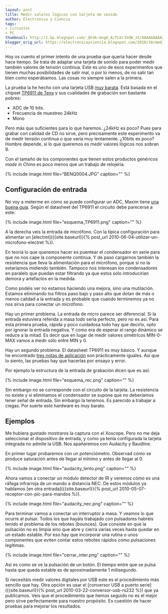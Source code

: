 ```yaml
---
layout: post
title: Medir valores lógicos con tarjeta de sonido
author: Electrónica y Ciencia
tags:
- circuitos
- PC
thumbnail: http://1.bp.blogspot.com/_QF4k-mng6_A/TL6rJVdW_JI/AAAAAAAAAZg/5oAWW8oSxF0/s72-c/BENQ0004.JPG
blogger_orig_url: https://electronicayciencia.blogspot.com/2010/10/medir-valores-logicos-con-tarjeta-de.html
---
```


Hoy os cuento el primer intento de una prueba que quería hacer desde hace tiempo. Se trata de adaptar una tarjeta de sonido para poder medir también valores de tensión continua. Este es uno de esos experimentos que tienen muchas posibilidades de salir mal, o por lo menos, de no salir tan bien como esperábamos. Las cosas no siempre salen a la primera.

La prueba la he hecho con una tarjeta USB [muy barata](http://www.dealextreme.com/details.dx/sku.22475). Está basada en el chipset [TP6911 de Tenx](http://www.tenx.com.tw/Files/Doc/266/DS-TP6911_V10.pdf) y sus cualidades de grabación son bastante pobres:

- ADC de 10 bits.
- Frecuencia de muestreo 24kHz
- Mono

Pero más que suficientes para lo que haremos. ¿24kHz es poco? Pues para grabar con calidad de CD no sirve, pero precisamente este experimento va de medir tensión continua o que varía muy lentamente. ¿10bits es poco? Hombre depende, si lo que queremos es medir valores lógicos nos sobran 9.

Con el tamaño de los componentes que tienen estos productos genéricos *made in China* es poco menos que un trabajo de relojería.

{% include image.html file="BENQ0004.JPG" caption="" %}

## Configuración de entrada

No voy a meterme en cómo se puede configurar un ADC, Maxim tiene [una buena guía](http://www.maxim-ic.com/app-notes/index.mvp/id/1108). Según el datasheet del TP6911 el circuito debe parecerse a este:

{% include image.html file="esquema_TP6911.png" caption="" %}

A la derecha veis la entrada de micrófono. Con la típica configuración para alimentar un [electret]({{site.baseurl}}{% post_url 2010-06-04-utilizar-un-microfono-electret %}).

En teoría lo que queremos hacer es puentear el condensador en serie para que no nos cape la componente continua. Y de paso cargarnos también la resistencia que lleva la alimentación para el micrófono, porque si no la estaríamos midiendo también. Tampoco nos interesan los condensadores en paralelo que puedan estar filtrando ya que estos sólo introducirían demora y artefactos en la medida.

Como podéis ver no estamos haciendo una mejora, sino una mutilación. Estamos eliminando los filtros paso bajo y paso alto que dotan de más o menos calidad a la entrada y es probable que cuando terminemos ya no nos sirva para conectar un micrófono.

Hay un primer problema. La entrada de micro parece ser diferencial. Si la entrada estuviera referida a masa todo sería perfecto, pero no es así. Para esta primera prueba, rápida y poco cuidadosa todo hay que decirlo, opto por ignorar la entrada negativa. Y como era de esperar el rango dinámico se reduce a la mitad. Es decir que en lugar de medir valores simétricos MIN-0-MAX vamos a medir sólo entre MIN y 0.

Hay un segundo problema. El datasheet TP6911 es muy básico. Y aunque he encontrado [tres notas de aplicación](http://www.iamnota.net/hw:tp6911) son prácticamente iguales. Así que lo siento, las pruebas hay que hacerlas por ensayo y error.

Por ejemplo la estructura de la entrada de grabación dicen que es así:

{% include image.html file="esquema_rec.png" caption="" %}

Sin embargo no se corresponde con el circuito de la tarjeta. La resistencia no existe y si eliminamos el condensador se supone que no deberíamos tener señal de entrada. Sin embargo la tenemos. Es parecido a trabajar a ciegas. Por suerte este hardware es muy barato.

## Ejemplos

Me hubiera gustado mostraros la captura con el Xoscope. Pero no me deja seleccionar el dispositivo de entrada, y como ya tenía configurada la tarjeta integrada no admite la USB. Nos apañaremos con Audacity y Baudline.

En primer lugar probaremos con un potenciómetro. Observad cómo se produce saturación antes de llegar al mínimo y antes de llegar al 0.

{% include image.html file="audacity_lento.png" caption="" %}

Ahora vamos a conectar un módulo detector de IR y veremos cómo es una ráfaga infrarroja de un mando a distancia NEC. De estos módulos ya hablamos [en otra entrada]({{site.baseurl}}{% post_url 2010-05-07-receptor-con-pic-para-mandos %}).

{% include image.html file="audacity_nec.png" caption="" %}

Para terminar vamos a conectar un interruptor a masa. Y veamos lo que ocurre al pulsar. Todos los que hayáis trabajado con pulsadores habréis tenido el problema de los rebotes (bounces). Que consiste en que la pulsación no es limpia sino que abre y cierra varias veces hasta quedar en un estado estable. Por eso hay que incorporar una rutina o unos componentes que eviten contar estos rebotes rápidos como pulsaciones legítimas.

{% include image.html file="cerrar_inter.png" caption="" %}

Así es como se ve la pulsación de un botón. El tiempo entre que se pulsa hasta que queda estable es de aproximadamente 1 milisegundo.

Si necesitáis medir valores digitales por USB este es el procedimiento más sencillo que hay. Otra opción es usar el [conversor USB a puerto serie]({{site.baseurl}}{% post_url 2010-03-22-conversor-usb-rs232 %}) que ya publicamos. Veis que el procedimiento que hemos seguido no es el mejor pero sirve perfectamente para nuestro propósito. Es cuestión de hacer pruebas para mejorar los resultados.

